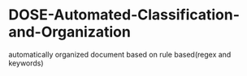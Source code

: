 # DOSE-Automated-Classification-and-Organization
automatically organized document based on rule based(regex and keywords) 
